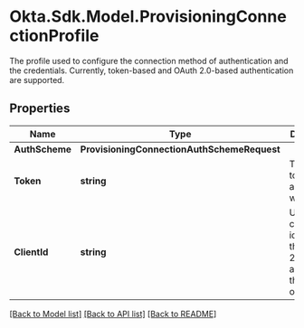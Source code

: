 # Okta.Sdk.Model.ProvisioningConnectionProfile
The profile used to configure the connection method of authentication and the credentials. Currently, token-based and OAuth 2.0-based authentication are supported. 

## Properties

Name | Type | Description | Notes
------------ | ------------- | ------------- | -------------
**AuthScheme** | **ProvisioningConnectionAuthSchemeRequest** |  | 
**Token** | **string** | Token used to authenticate with the app | 
**ClientId** | **string** | Unique client identifier for the OAuth 2.0 service app from the target org | 

[[Back to Model list]](../README.md#documentation-for-models) [[Back to API list]](../README.md#documentation-for-api-endpoints) [[Back to README]](../README.md)

